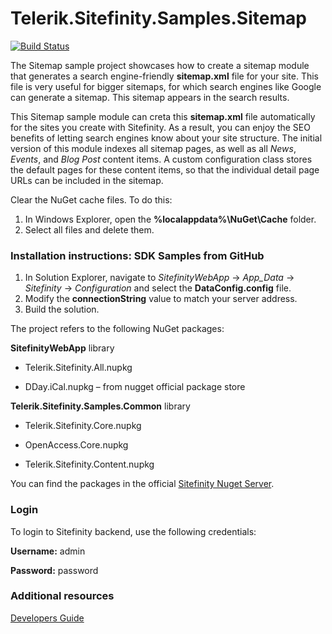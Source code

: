 Telerik.Sitefinity.Samples.Sitemap
==================================

[![Build Status](http://sdk-jenkins-ci.cloudapp.net/job/Telerik.Sitefinity.Samples.Sitemap.test/badge/icon)](http://sdk-jenkins-ci.cloudapp.net/job/Telerik.Sitefinity.Samples.Sitemap.test/)

The Sitemap sample project showcases how to create a sitemap module that generates a search engine-friendly **sitemap.xml** file for your site. This file is very useful for bigger sitemaps, for which search engines like Google can generate a sitemap. This sitemap appears in the search results. 

This Sitemap sample module can creta this **sitemap.xml** file automatically for the sites you create with Sitefinity. As a result, you can enjoy the SEO benefits of letting search engines know about your site structure. The initial version of this module indexes all sitemap pages, as well as all _News_, _Events_, and _Blog Post_ content items. A custom configuration class stores the default pages for these content items, so that the individual detail page URLs can be included in the sitemap. 



Clear the NuGet cache files. To do this:

1. In Windows Explorer, open the **%localappdata%\NuGet\Cache** folder.
2. Select all files and delete them.


### Installation instructions: SDK Samples from GitHub


1. In Solution Explorer, navigate to _SitefinityWebApp_ -> *App_Data* -> _Sitefinity_ -> _Configuration_ and select the **DataConfig.config** file. 
2. Modify the **connectionString** value to match your server address.
3. Build the solution.

The project refers to the following NuGet packages:

**SitefinityWebApp** library

* Telerik.Sitefinity.All.nupkg

* DDay.iCal.nupkg – from nugget official package store


**Telerik.Sitefinity.Samples.Common** library

* Telerik.Sitefinity.Core.nupkg

* OpenAccess.Core.nupkg

* Telerik.Sitefinity.Content.nupkg


You can find the packages in the official [Sitefinity Nuget Server](http://nuget.sitefinity.com).


### Login

To login to Sitefinity backend, use the following credentials: 

**Username:** admin

**Password:** password

### Additional resources

[Developers Guide](http://www.sitefinity.com/documentation/documentationarticles/developers-guide)


